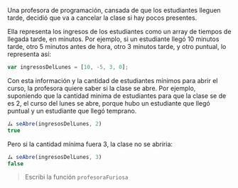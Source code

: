 Una profesora de programación, cansada de que los estudiantes lleguen tarde, decidió que va a cancelar la clase si hay pocos presentes. 

Ella representa los ingresos de los estudiantes como un array de tiempos de llegada tarde, en minutos. Por ejemplo, si un estudiante llegó 10 minutos tarde, otro 5 minutos antes de hora, otro 3 minutos tarde, y otro puntual, lo representa así: 

```javascript
var ingresosDelLunes = [10, -5, 3, 0];
```
Con esta información y la cantidad de estudiantes mínimos para abrir el curso, la profesora quiere saber si la clase se abre. Por ejemplo, suponiendo que la cantidad minima de estudiantes para que la clase se de es 2, el curso del lunes se abre, porque hubo un estudiante que llegó puntual y un estudiante que llegó temprano. 

```javascript
ム seAbre(ingresosDelLunes, 2)
true
```

Pero si la cantidad mínima fuera 3, la clase no se abriria:

```javascript
ム seAbre(ingresosDelLunes, 3)
false
```

> Escribi la función `profesoraFuriosa`
